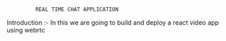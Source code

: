              REAL TIME CHAT APPLICATION 

Introduction :-
In this we are going to build and deploy a react video app using webrtc


             

             
           

